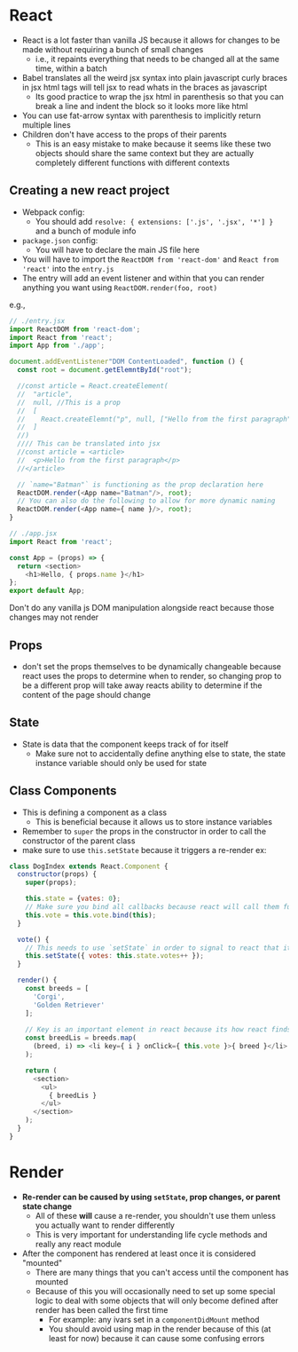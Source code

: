 # React
- React is a lot faster than vanilla JS because it allows for changes to be made without requiring a bunch of small changes
  - i.e., it repaints everything that needs to be changed all at the same time, within a batch
- Babel translates all the weird jsx syntax into plain javascript curly braces in jsx html tags will tell jsx to read whats in the braces as javascript
  - Its good practice to wrap the jsx html in parenthesis so that you can break a line and indent the block so it looks more like html
- You can use fat-arrow syntax with parenthesis to implicitly return multiple lines
- Children don't have access to the props of their parents
  - This is an easy mistake to make because it seems like these two objects should share the same context but they are actually completely different functions with different contexts

## Creating a new react project
- Webpack config: 
  - You should add `resolve: { extensions: ['.js', '.jsx', '*'] }` and a bunch of module info
- `package.json` config:
  - You will have to declare the main JS file here
- You will have to import the `ReactDOM from 'react-dom'` and `React from 'react'` into the `entry.js`
- The entry will add an event listener and within that you can render anything you want using `ReactDOM.render(foo, root)`
 
e.g., 
```javascript
// ./entry.jsx
import ReactDOM from 'react-dom';
import React from 'react';
import App from './app';

document.addEventListener"DOM ContentLoaded", function () {
  const root = document.getElemntById("root");

  //const article = React.createElement(
  //  "article",
  //  null, //This is a prop
  //  [
  //    React.createElemnt("p", null, ["Hello from the first paragraph"])
  //  ]
  //)
  //// This can be translated into jsx
  //const article = <article>
  //  <p>Hello from the first paragraph</p>
  //</article>

  // `name="Batman"` is functioning as the prop declaration here
  ReactDOM.render(<App name="Batman"/>, root);
  // You can also do the following to allow for more dynamic naming
  ReactDOM.render(<App name={ name }/>, root);
}

// ./app.jsx
import React from 'react';

const App = (props) => {
  return <section>
    <h1>Hello, { props.name }</h1>
};
export default App;
```
Don't do any vanilla js DOM manipulation alongside react because those changes may not render
## Props
- don't set the props themselves to be dynamically changeable because react uses the props to determine when to render, so changing prop to be a different prop will take away reacts ability to determine if the content of the page should change
## State
- State is data that the component keeps track of for itself
  - Make sure not to accidentally define anything else to state, the state instance variable should only be used for state
## Class Components
- This is defining a component as a class
  - This is beneficial because it allows us to store instance variables
- Remember to `super` the props in the constructor in order to call the constructor of the parent class
- make sure to use `this.setState` because it triggers a re-render
ex:
```javascript
class DogIndex extends React.Component {
  constructor(props) {
    super(props);

	this.state = {vates: 0};
	// Make sure you bind all callbacks because react will call them function style
	this.vote = this.vote.bind(this);
  }

  vote() {
    // This needs to use `setState` in order to signal to react that it needs to re-render
	this.setState({ votes: this.state.votes++ });
  }

  render() {
    const breeds = [
	  'Corgi',
	  'Golden Retriever'
	];
    
	// Key is an important element in react because its how react finds elements that have the same attributes, this should always be used when using map and can be set to the index
	const breedLis = breeds.map(
	  (breed, i) => <li key={ i } onClick={ this.vote }>{ breed }</li>
	);

	return (
	  <section>
	    <ul>
		  { breedLis }
		</ul>
	  </section>
	);
  }
}
```
# Render
- **Re-render can be caused by using `setState`, prop changes, or parent state change**
  - All of these **will** cause a re-render, you shouldn't use them unless you actually want to render differently
  - This is very important for understanding life cycle methods and really any react module
- After the component has rendered at least once it is considered "mounted"
  - There are many things that you can't access until the component has mounted
  - Because of this you will occasionally need to set up some special logic to deal with some objects that will only become defined after render has been called the first time
	- For example: any ivars set in a `componentDidMount` method
	- You should avoid using map in the render because of this (at least for now) because it can cause some confusing errors
